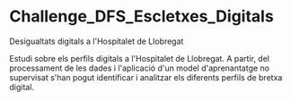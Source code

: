 # Challenge_DFS_Escletxes_Digitals
Desigualtats digitals a l'Hospitalet de Llobregat

Estudi sobre els perfils digitals a l'Hospitalet de Llobregat. A partir, del processament de les dades i l'aplicació d'un model d'aprenantatge no supervisat s'han pogut identificar i analitzar els diferents perfils de bretxa digital.
